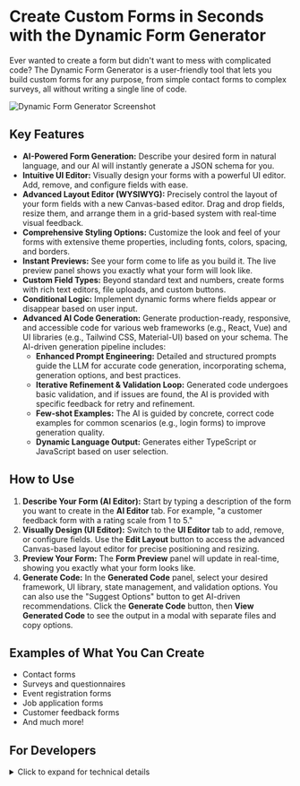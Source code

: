 # Create Custom Forms in Seconds with the Dynamic Form Generator

Ever wanted to create a form but didn't want to mess with complicated code? The Dynamic Form Generator is a user-friendly tool that lets you build custom forms for any purpose, from simple contact forms to complex surveys, all without writing a single line of code.

![Dynamic Form Generator Screenshot](https://i.imgur.com/your-screenshot.png)  <!-- Replace with your screenshot -->

## Key Features

*   **AI-Powered Form Generation:** Describe your desired form in natural language, and our AI will instantly generate a JSON schema for you.
*   **Intuitive UI Editor:** Visually design your forms with a powerful UI editor. Add, remove, and configure fields with ease.
*   **Advanced Layout Editor (WYSIWYG):** Precisely control the layout of your form fields with a new Canvas-based editor. Drag and drop fields, resize them, and arrange them in a grid-based system with real-time visual feedback.
*   **Comprehensive Styling Options:** Customize the look and feel of your forms with extensive theme properties, including fonts, colors, spacing, and borders.
*   **Instant Previews:** See your form come to life as you build it. The live preview panel shows you exactly what your form will look like.
*   **Custom Field Types:** Beyond standard text and numbers, create forms with rich text editors, file uploads, and custom buttons.
*   **Conditional Logic:** Implement dynamic forms where fields appear or disappear based on user input.
*   **Advanced AI Code Generation:** Generate production-ready, responsive, and accessible code for various web frameworks (e.g., React, Vue) and UI libraries (e.g., Tailwind CSS, Material-UI) based on your schema. The AI-driven generation pipeline includes:
    *   **Enhanced Prompt Engineering:** Detailed and structured prompts guide the LLM for accurate code generation, incorporating schema, generation options, and best practices.
    *   **Iterative Refinement & Validation Loop:** Generated code undergoes basic validation, and if issues are found, the AI is provided with specific feedback for retry and refinement.
    *   **Few-shot Examples:** The AI is guided by concrete, correct code examples for common scenarios (e.g., login forms) to improve generation quality.
    *   **Dynamic Language Output:** Generates either TypeScript or JavaScript based on user selection.

## How to Use

1.  **Describe Your Form (AI Editor):** Start by typing a description of the form you want to create in the **AI Editor** tab. For example, "a customer feedback form with a rating scale from 1 to 5."
2.  **Visually Design (UI Editor):** Switch to the **UI Editor** tab to add, remove, or configure fields. Use the **Edit Layout** button to access the advanced Canvas-based layout editor for precise positioning and resizing.
3.  **Preview Your Form:** The **Form Preview** panel will update in real-time, showing you exactly what your form looks like.
4.  **Generate Code:** In the **Generated Code** panel, select your desired framework, UI library, state management, and validation options. You can also use the "Suggest Options" button to get AI-driven recommendations. Click the **Generate Code** button, then **View Generated Code** to see the output in a modal with separate files and copy options.

## Examples of What You Can Create

*   Contact forms
*   Surveys and questionnaires
*   Event registration forms
*   Job application forms
*   Customer feedback forms
*   And much more!

## For Developers

<details>
<summary>Click to expand for technical details</summary>

This project was built with the following technologies:

*   **React:** A JavaScript library for building user interfaces.
*   **TypeScript:** A typed superset of JavaScript that compiles to plain JavaScript.
*   **Material-UI:** A React UI framework that implements Google's Material Design.
*   **Vite:** A build tool that provides a fast development experience for modern web projects.
*   **Zod:** A TypeScript-first schema declaration and validation library.
*   **@google/generative-ai:** The Google Generative AI SDK for TypeScript.
*   **jodit-react:** A React wrapper for the Jodit editor.
*   **Vitest:** A blazing fast unit-test framework powered by Vite.
*   **react-resizable-panels:** A library for creating resizable panels in React.
*   **konva & react-konva:** Libraries for 2D canvas rendering in React.
*   **AI Code Generation Module:** The core code generation logic is now entirely AI-driven, leveraging the Gemini API to generate production-ready form code based on user-defined schemas and selected tech stacks. It no longer uses a template engine.

### Getting Started

To get started with the project, you need to have Node.js and npm installed on your machine.

1.  Clone the repository:

```bash
git clone https://github.com/your-username/dynamic-form-generator.git
```

2.  Create a `.env` file in the root of the project and add your Gemini API key as `VITE_GEMINI_API_KEY`.

3.  Install the dependencies:

```bash
npm install
```

4.  Start the development server:

```bash
npm run dev
```

This will start the development server on `http://localhost:5173`.

5.  Run the tests:

```bash
npm test
```

</details>